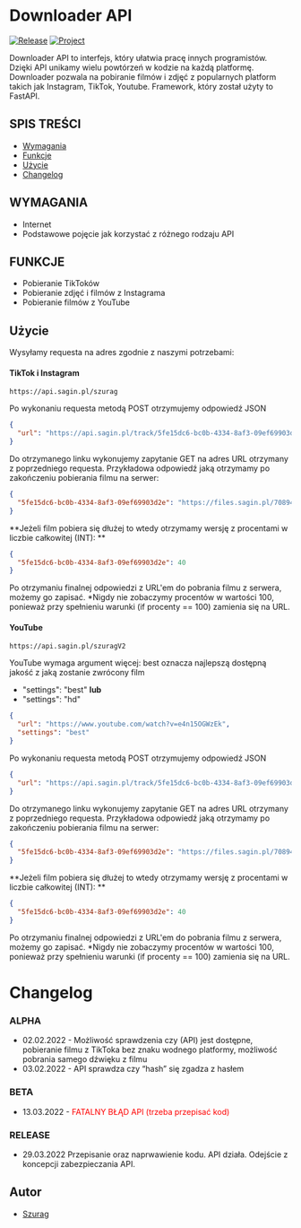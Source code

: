 # Downloader API
[![Release](https://img.shields.io/github/v/release/sagin-pl/downloader-api)](https://github.com/sagin-pl/Downloader-API/releases)
[![Project](https://img.shields.io/badge/project-SAGIN--PL-green)](https://github.com/sagin-pl)

Downloader API to interfejs, który ułatwia pracę innych programistów. Dzięki API unikamy wielu powtórzeń w kodzie na każdą platformę. Downloader pozwala na pobiranie filmów i zdjęć z popularnych platform takich jak Instagram, TikTok, Youtube. Framework, który został użyty to FastAPI.

## SPIS TREŚCI
- [Wymagania](#wymagania)
- [Funkcje](#funkcje)
- [Użycie](#użycie)
- [Changelog](#changelog)


## WYMAGANIA
- Internet
- Podstawowe pojęcie jak korzystać z różnego rodzaju API

## FUNKCJE
- Pobieranie TikToków
- Pobieranie zdjęć i filmów z Instagrama
- Pobieranie filmów z YouTube

## Użycie

Wysyłamy requesta na adres zgodnie z naszymi potrzebami:

#### TikTok i Instagram 
```https://api.sagin.pl/szurag```

Po wykonaniu requesta metodą POST otrzymujemy odpowiedź JSON
```json
{
  "url": "https://api.sagin.pl/track/5fe15dc6-bc0b-4334-8af3-09ef69903d2e"
}
```

Do otrzymanego linku wykonujemy zapytanie GET na adres URL otrzymany z poprzedniego requesta.
Przykładowa odpowiedź jaką otrzymamy po zakończeniu pobierania filmu na serwer:

```json
{
  "5fe15dc6-bc0b-4334-8af3-09ef69903d2e": "https://files.sagin.pl/7089476830431841538.mp4",
}
```

**Jeżeli film pobiera się dłużej to wtedy otrzymamy wersję z procentami w liczbie całkowitej (INT): **
```json
{
  "5fe15dc6-bc0b-4334-8af3-09ef69903d2e": 40
}
```
Po otrzymaniu finalnej odpowiedzi z URL'em do pobrania filmu z serwera, możemy go zapisać.
\*Nigdy nie zobaczymy procentów w wartości 100, ponieważ przy spełnieniu warunki (if procenty == 100) zamienia się na URL.


#### YouTube
```https://api.sagin.pl/szuragV2```

YouTube wymaga argument więcej:
best oznacza najlepszą dostępną jakość z jaką zostanie zwrócony film

- "settings": "best"
**lub**
- "settings": "hd"

```json
{
  "url": "https://www.youtube.com/watch?v=e4n15OGWzEk",
  "settings": "best"
}
```

Po wykonaniu requesta metodą POST otrzymujemy odpowiedź JSON
```json
{
  "url": "https://api.sagin.pl/track/5fe15dc6-bc0b-4334-8af3-09ef69903d2e"
}
```

Do otrzymanego linku wykonujemy zapytanie GET na adres URL otrzymany z poprzedniego requesta.
Przykładowa odpowiedź jaką otrzymamy po zakończeniu pobierania filmu na serwer:

```json
{
  "5fe15dc6-bc0b-4334-8af3-09ef69903d2e": "https://files.sagin.pl/7089476830431841538.mp4",
}
```

**Jeżeli film pobiera się dłużej to wtedy otrzymamy wersję z procentami w liczbie całkowitej (INT): **
```json
{
  "5fe15dc6-bc0b-4334-8af3-09ef69903d2e": 40
}
```
Po otrzymaniu finalnej odpowiedzi z URL'em do pobrania filmu z serwera, możemy go zapisać.
\*Nigdy nie zobaczymy procentów w wartości 100, ponieważ przy spełnieniu warunki (if procenty == 100) zamienia się na URL.



# Changelog


### ALPHA
- 02.02.2022 - Możliwość sprawdzenia czy (API) jest dostępne, pobieranie filmu z TikToka bez znaku wodnego platformy, możliwość pobrania samego dźwięku z filmu
- 03.02.2022 - API sprawdza czy “hash” się zgadza z hasłem

### BETA
- 13.03.2022 - <span style="color:red">FATALNY BŁĄD API (trzeba przepisać kod)</span>


### RELEASE
- 29.03.2022 Przepisanie oraz naprwawienie kodu. API działa. Odejście z koncepcji zabezpieczania API.

## Autor
- [Szurag](https://github.com/thebartle)
